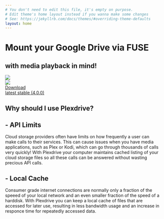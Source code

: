 ```yaml
---
# You don't need to edit this file, it's empty on purpose.
# Edit theme's home layout instead if you wanna make some changes
# See: https://jekyllrb.com/docs/themes/#overriding-theme-defaults
layout: home
---
```

<div class="container mb-4">
	<div class="row">
		<div class="col-12">
			<h1 class="h3 font-comfortaa">Mount your Google Drive via FUSE</h1>
			<h2 class="h4 ml-4 font-italic">with media playback in mind!</h2>
		</div>
	</div>
	<div class="row mt-4 align-items-center">
		<div class="col-md-8 col-12">
			<div  class="app-image-holder text-center">
				<div class="container c-0">
					<img class="rounded" src="/images/web-shot.jpg"/>
				</div>
				<div class="container c-1">
					<img class="rounded" src="/images/cli-shot.jpg"/>
				</div>
			</div>
		</div>
		<div class="col-md-4 col-12">
			<div class="container text-center">
				<a href="https://github.com/dweidenfeld/plexdrive/releases/tag/4.0.0" role="button" class="btn btn-plexgold">
					<span class="font-weight-bold h2 font-comfortaa">Download</span><br/>
					<span class="body">latest stable (4.0.0)</span>
				</a>
			</div>
		</div>
	</div>
	<div class="row">
		<section class="col-12 body">
			<h1 class="font-comfortaa mb-3 text-center text-md-left mt-4 mt-md-3">Why should I use Plexdrive?</h1>
			<div class="container col-md-10 offset-md-1">
				<h2 class="font-comfortaa"> - API Limits</h2>
				<p class="mb-4">
					Cloud  storage providers often have limits on how frequently a
					user can make calls to their services. This can cause issues
					when you have media applications, such as Plex or Kodi,
					which can go through thousands of calls very quickly! With
					Plexdrive your computer maintains cached listing of your cloud
					storage files so all these calls can be answered without wasting
					precious API calls.
				</p>
			</div>
			<div class="container col-md-10 offset-md-1">
				<h2 class="font-comfortaa"> - Local Cache</h2>
				<p>
					Consumer grade internet connections are normally only a fraction
					of the speeed of your local network and an even smaller fraction
					of the speed of a harddisk. With Plexdrive you can keep a local
					cache of files that are accessed for later use, resulting in less
					bandwidth usage and an increase in responce time for repeatedly
					accessed data.
				</p>
			</div>
		</section>
	</div>
</div>